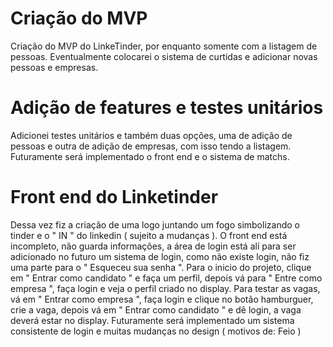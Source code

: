 # Criação do MVP
Criação do MVP do LinkeTinder, por enquanto somente com a listagem de pessoas. Eventualmente colocarei o sistema de curtidas e adicionar novas pessoas e empresas. 


# Adição de features e testes unitários
Adicionei testes unitários e também duas opções, uma de adição de pessoas e outra de adição de empresas, com isso tendo a listagem.
Futuramente será implementado o front end e o sistema de matchs.


# Front end do Linketinder
Dessa vez fiz a criação de uma logo juntando um fogo simbolizando o tinder e o " IN " do linkedin ( sujeito a mudanças ). O front end está incompleto, não guarda informações, a área de login está alí para ser adicionado no futuro um sistema de login, como não existe login, não fiz uma parte para o " Esqueceu sua senha ". 
Para o inicio do projeto, clique em " Entrar como candidato " e faça um perfil, depois vá para " Entre como empresa ", faça login e veja o perfil criado no display. 
Para testar as vagas, vá em " Entrar como empresa ", faça login e clique no botão hamburguer, crie a vaga, depois vá em " Entrar como candidato " e dê login, a vaga deverá estar no display.
Futuramente será implementado um sistema consistente de login e muitas mudanças no design ( motivos de: Feio ) 
